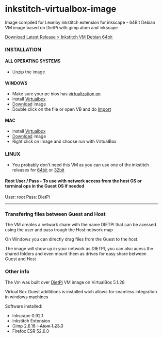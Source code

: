 # inkstitch-virtualbox-image
Image compiled for Lexelby inkstitch extension for inkscape - 64Bit Debian VM image based on DietPi with gimp atom and inkscape 

[Download Latest Release > Inkstitch VM Debian 64bit](https://github.com/X3msnake/inkstitch-virtualbox-image/releases/latest)

### INSTALLATION 

#### ALL OPERATING SYSTEMS

- Unzip the image

#### WINDOWS
- Make sure your pc bios has [virtualization on](https://www.youtube.com/watch?v=f8qYmpLzo60) 
- Install [Virtualbox](https://www.virtualbox.org/)
- [Download](https://mega.nz/#F!NupgDY7a!aod3BMqECzMkJXvuXYAKkQ) image 
- Double click on the file or open VB and do [Import](https://www.maketecheasier.com/import-export-ova-files-in-virtualbox/)

#### MAC
- Install [Virtualbox](https://www.virtualbox.org/)
- [Download](https://mega.nz/#F!NupgDY7a!aod3BMqECzMkJXvuXYAKkQ) image
- Right click on image and choose run with VirtualBox

### LINUX
- You probably don't need this VM as you can use one of the inkstitch releases for [64bit](https://github.com/lexelby/inkstitch/releases/latest) or
 [32bit](https://github.com/lexelby/inkstitch/releases/tag/dev-build-32bit)
 
#### Root User / Pass - To use with network access from the host OS or terminal ops in the Guest OS if needed
User: root
Pass: DietPi

----

### Transfering files between Guest and Host
The VM creates a network share with the name DIETPI that can be acessed using the user and pass trough the Host network map

On Windows you can directly drag files from the Guest to the host.

The image will show up in your network as DIETPI, you can also acess the shared folders and even mount them as drives for easy share between Guest and Host


### Other info
The Vm was built over [DietPi](http://dietpi.com/phpbb/viewtopic.php?f=8&t=390) VM image on VirtualBox 5.1.28

Virtual Box Guest addtitions is installed wich allows for seamless integration in windows machines

Software installed:
- Inkscape 0.92.1
- Inkstitch Extension
- Gimp 2.8.18
~~- Atom 1.23.3~~
- Firefox ESR 52.6.0

